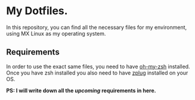 # My Dotfiles.

In this repository, you can find all the necessary files for my environment, using MX Linux as my operating system.

## Requirements

In order to use the exact same files, you need to have [oh-my-zsh](https://github.com/ohmyzsh/ohmyzsh/wiki/Installing-ZSH) installed. Once you have zsh installed you also need to have [zplug](https://github.com/zplug/zplug#the-best-way) installed on your OS.

**PS: I will write down all the _upcoming_ requirements in here.**

